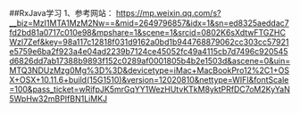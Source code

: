 ##RxJava学习
  1、参考网站： https://mp.weixin.qq.com/s?__biz=MzI1MTA1MzM2Nw==&mid=2649796857&idx=1&sn=ed8325aeddac7fd2bd81a0717c010e98&mpshare=1&scene=1&srcid=0802K6sXdtwFTGZHCWzl7Zef&key=98a117c12818f031d9162a0bd1b944768879062cc303cc57921e5759e6ba2f923a4e04ad2239b7124ce45052fc49a4115cb7d7496c920545d6826dd7ab17388b9893f152c0289af0001805b4b2e1503d&ascene=0&uin=MTQ3NDUzMzg0Mg%3D%3D&devicetype=iMac+MacBookPro12%2C1+OSX+OSX+10.11.6+build(15G1510)&version=12020810&nettype=WIFI&fontScale=100&pass_ticket=wRifpJK5mrGqYY1WezHUtvKTkM8yktPRfDC7oM2KyYaN5WpHw32mBPIfBN1LiMKJ
  